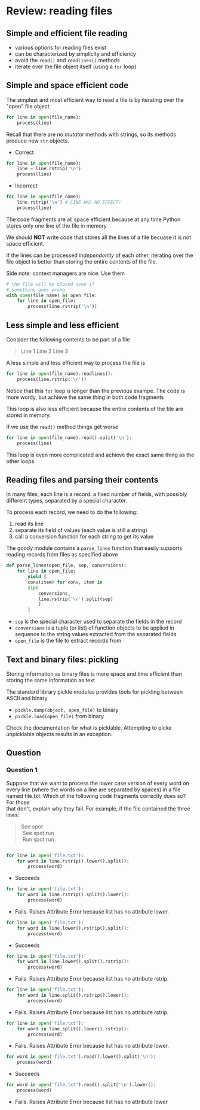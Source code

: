 # Review: reading files

## Simple and efficient file reading

- various options for reading files exist
- can be characterized by simplicity and efficiency
- avoid the `read()` and `readlines()` methods
- iterate over the file object itself (using a `for` loop)

## Simple and space efficient code

The simplest and most efficient way to read a file is by iterating over the "open" file object

```Python
for line in open(file_name): 
	process(line)
```

Recall that there are no *mutator* methods with strings, so its methods produce new `str` objects.

- Correct

```Python
for line in open(file_name):
	line = line.rstrip('\n')
	process(line)
```

- Incorrect

```Python
for line in open(file_name):
	line.rstrip('\n') # LINE HAS NO EFFECT!
	process(line)
```

The code fragments are all space efficient because at any time Python stores only one line of the file in memory

We should **NOT** write code that stores all the lines of a file becuase it is not space efficient. 

If the lines can be processed *independently* of each other, iterating over the file object is better than storing the entire contents of the file.

Side note: context managers are nice. Use them

```Python
# the file will be closed even if 
# something goes wrong 
with open(file_name) as open_file:
	for line in open_file:
		process(line.rstrip('\n'))
```

## Less simple and less efficient

Consider the following contents to be part of a file

>Line 1
>Line 2
>Line 3

A less simple and less efficient way to process the file is

```Python
for line in open(file_name).readlines():
	process(line.rstrip('\n'))
```

Notice that this `for` loop is longer than the previous exampe. The code is more wordy, but achieve the same thing in both code fragments

This loop is also less efficient because the entire contents of the file are stored in memory.

If we use the `read()` method things get worse

```Python
for line in open(file_name).read().split('\n'):
	process(line)
```

This loop is even more complicated and achieve the exact same thing as the other loops.

## Reading files and parsing their contents

In many files, each line is a record: a fixed number of fields, with possibly different types, separated by a special character. 

To process each record, we need to do the following:

1) read its line
2) separate its field of values (each value is still a string)
3) call a conversion function for each string to get its value

The goody module contains a `parse_lines` function that easily supports reading records from files as specified above

```Python
def parse_lines(open_file, sep, conversions):
	for line in open_file:
		yield [
		conv(item) for conv, item in
		zip(
			conversions,
			line.rstrip('\n').split(sep)
			)
		]
```

- `sep` is the special character used to separate the fields in the record
- `conversions` is a tuple (or list) of function objects to be applied in sequence to the string values extracted from the separated fields
- `open_file` is the file to extract records from

## Text and binary files: pickling

Storing information as binary files is more space and time efficient than storing the same information as text

The standard library pickle modules provides tools for pickling between ASCII and binary

- `pickle.dump(object, open_file)` to binary
- `pickle.load(open_file)` from binary

Check the documentation for what is picklable. Attempting to picke unpicklable objects results in an exception.

## Question

### Question 1

Suppose that we want to process the lower case version of every word on every line (where the words on a line are separated by spaces) in a file named file.txt. Which of the following code fragments correctly does so? For those  
that don't, explain why they fail. For example, if the file contained the three lines:

>See spot  
 See spot run  
 Run spot run

```Python

for line in open('file.txt'):  
    for word in line.rstrip().lower().split():  
        process(word)  
```

- Succeeds

```Python
for line in open('file.txt'):  
    for word in line.rstrip().split().lower():  
        process(word)
```

- Fails. Raises Attribute Error because list has no attribute lower.

```Python
for line in open('file.txt'):  
    for word in line.lower().rstrip().split():  
        process(word)
```

- Succeeds  

```Python
for line in open('file.txt'):  
    for word in line.lower().split().rstrip():  
        process(word)  
```

- Fails. Raises Attribute Error because list has no attribute rstrip.

```Python
for line in open('file.txt'):  
    for word in line.split().rstrip().lower():  
        process(word) 
```

- Fails. Raises Attribute Error because list has no attribute rstrip.

```Python
for line in open('file.txt'):  
    for word in line.split().lower().rstrip():  
        process(word)  
```

- Fails. Raises Attribute Error because list has no attribute lower.

```Python
for word in open('file.txt').read().lower().split('\n'):  
    process(word)  
```

- Succeeds

```Python
for word in open('file.txt').read().split('\n').lower():  
    process(word)
```

- Fails. Raises Attribute Error because list has no attribute lower